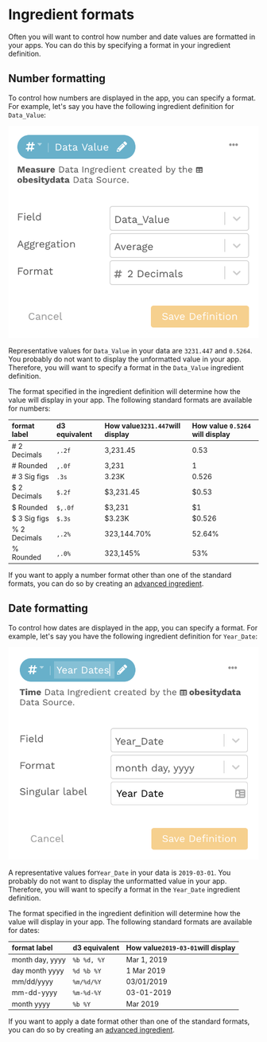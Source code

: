 # Ingredient formats

Often you will want to control how number and date values are formatted in your apps. You can do this by specifying a format in your ingredient definition.  

## Number formatting

To control how numbers are displayed in the app, you can specify a format. For example, let's say you have the following ingredient definition for `Data_Value`:

![Measure with &quot;\# 2 Decimals&quot; format ](../../../.gitbook/assets/image%20%2840%29.png)

Representative values for `Data_Value` in your data are `3231.447` and `0.5264`. You probably do  not want to display the unformatted value in your app. Therefore, you will want to specify a format in the `Data_Value` ingredient definition. 

The format specified in the ingredient definition will determine how the value will display in your app. The following standard formats are available for numbers: 

| format label | d3 equivalent | How value`3231.447`will display | How value `0.5264` will display |
| :--- | :--- | :--- | :--- |
| \# 2 Decimals | `,.2f` | 3,231.45 | 0.53 |
| \# Rounded | `,.0f` | 3,231 | 1 |
| \# 3 Sig figs | `.3s` | 3.23K | 0.526 |
| $ 2 Decimals | `$.2f` | $3,231.45 | $0.53 |
| $ Rounded | `$,.0f` | $3,231 | $1 |
| $ 3 Sig figs | `$.3s` | $3.23K | $0.526 |
| % 2 Decimals | `,.2%` | 323,144.70% | 52.64% |
| % Rounded | `,.0%` | 323,145% | 53% |

If you want to apply a number format other than one of the standard formats, you can do so by creating an [advanced ingredient](./#advanced-ingredients). 

## Date formatting

To control how dates are displayed in the app, you can specify a format. For example, let's say you have the following ingredient definition for `Year_Date`:

![Time dimension with &quot;month day, yyyy&quot; format](../../../.gitbook/assets/image%20%2825%29.png)

A representative values for`Year_Date` in your data is `2019-03-01`. You probably do  not want to display the unformatted value in your app. Therefore, you will want to specify a format in the `Year_Date` ingredient definition. 

The format specified in the ingredient definition will determine how the value will display in your app. The following standard formats are available for dates: 

| format label | d3 equivalent | How value`2019-03-01`will display |
| :--- | :--- | :--- |
| month day, yyyy | `%b %d, %Y` | Mar 1, 2019 |
| day month yyyy | `%d %b %Y` | 1 Mar 2019 |
| mm/dd/yyyy | `%m/%d/%Y` | 03/01/2019 |
| mm-dd-yyyy | `%m-%d-%Y` | 03-01-2019 |
| month yyyy | `%b %Y` | Mar 2019 |

If you want to apply a date format other than one of the standard formats, you can do so by creating an [advanced ingredient](../advanced-ingredients/advanced-formats-incomplete.md). 

